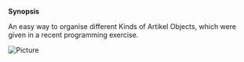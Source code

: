 **Synopsis**

An easy way to organise different Kinds of Artikel Objects, which were given in a recent programming exercise.

![Picture](https://github.com/wehrloserstock/LagerGUI/blob/master/src/resources/Pictures/lagergui.png?raw=true)
